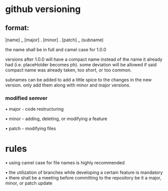 # github versioning

## format:
[name] _ [major] . [minor] . [patch] _ (subname)

the name shall be in full and camel case for 1.0.0

versions after 1.0.0 will have a compact name instead of the name it already had (i.e. placeHolder becomes ph). some deviation will be allowed if said compact name was already taken, too short, or too common.

subnames can be added to add a little spice to the changes in the new version. only add them along with minor and major versions.

### modified semver
• major - code restructuring

• minor - adding, deleting, or modifying a feature

• patch - modifying files

# rules
• using camel case for file names is highly recommended

• the utilization of branches while developing a certain feature is mandatory • there shall be a meeting before committing to the repository be it a major, minor, or patch update
 
